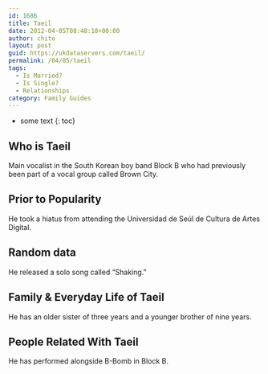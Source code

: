 ```yaml
---
id: 1686
title: Taeil
date: 2012-04-05T08:48:18+00:00
author: chito
layout: post
guid: https://ukdataservers.com/taeil/
permalink: /04/05/taeil
tags:
  - Is Married?
  - Is Single?
  - Relationships
category: Family Guides
---
```


* some text
{: toc}
          
          
## Who is  Taeil
                  
                  
                  
Main vocalist in the South Korean boy band Block B who had previously been part of a vocal group called Brown City. 
                  
                
                
                
## Prior to Popularity 
                  
                  
                  
He took a hiatus from attending the Universidad de Seúl de Cultura de Artes Digital.
                  
                
                
                
## Random data 
                  
                  
                  
He released a solo song called &#8220;Shaking.&#8221;
                  
                
                
                
## Family & Everyday Life of Taeil
                  
                  
                  
He has an older sister of three years and a younger brother of nine years.
                  
                
                
                
## People Related With  Taeil
                  
                  
                  
He has performed alongside B-Bomb in Block B.
                  
                
              
            
          
          
          
    
    
  
